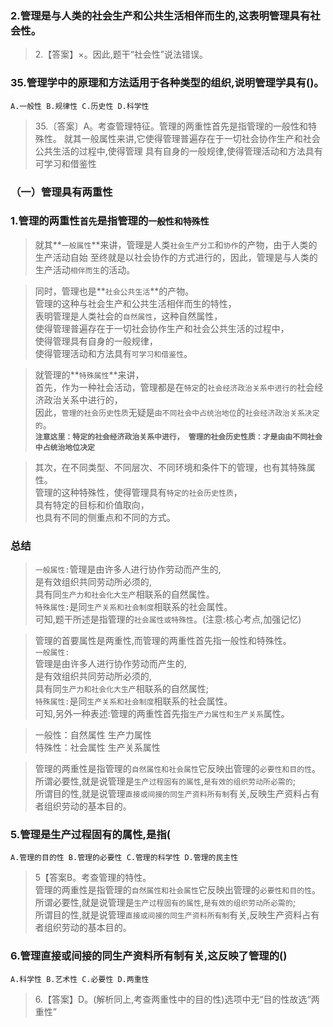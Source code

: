 ### 2.管理是与人类的社会生产和公共生活相伴而生的,这表明管理具有社会性。
>   2.【答案】×。因此,题干“社会性”说法错误。

### 35.管理学中的原理和方法适用于各种类型的组织,说明管理学具有()。
    A.一般性 B.规律性 C.历史性 D.科学性

>   35.〔答案〕A。考查管理特征。管理的两重性首先是指管理的一般性和特殊性。
    就其一般属性来讲,它使得管理普遍存在于一切社会协作生产和社会公共生活的过程中,使得管理
    具有自身的一般规律,使得管理活动和方法具有可学习和借鉴性

### （一）管理具有两重性
### 1.管理的两重性`首先`是指管理的`一般性和特殊性`
>   就其**`一般属性`**来讲，管理是人类`社会生产分工`和`协作`的产物，由于人类的生产活动自始
至终就是以社会协作的方式进行的，因此，管理是与人类的生产活动`相伴而生`的活动。   

>   同时，管理也是**`社会公共生活`**的产物。    
管理的这种与社会生产和公共生活相伴而生的特性，    
表明管理是人类社会的`自然属性`，这种自然属性，    
使得管理普遍存在于一切社会协作生产和社会公共生活的过程中，    
使得管理具有自身的一般规律，    
使得管理活动和方法具有`可学习和借鉴性`。    

>   就管理的**`特殊属性`**来讲，      
首先，作为一种社会活动，管理都是在`特定`的`社会经济政治关系中进行的`社会经济政治关系中进行的，      
    因此，`管理的社会历史性质`无疑是`由不同社会中占统治地位`的`社会经济政治关系决定的`。   
    **`注意这里：特定的社会经济政治关系中进行，
       管理的社会历史性质：才是由由不同社会中占统治地位决定
    `**

>   其次，在不同类型、不同层次、不同环境和条件下的管理，也有其特殊属性。      
    管理的这种特殊性，使得管理具有`特定的社会历史性质`，      
    具有特定的目标和价值取向，      
    也具有不同的侧重点和不同的方式。      

### 总结
>   `一般属性:`管理是由许多人进行协作劳动而产生的,       
        是有效组织共同劳动所必须的,       
        具有同`生产力和社会化大生产`相联系的自然属性。       
    `特殊属性:`是同`生产关系和社会制度`相联系的社会属性。       
        可知,题干所述是指管理的`社会属性或特殊性`。(注意:核心考点,加强记忆)      

>   管理的首要属性是两重性,而管理的两重性首先指一般性和特殊性。     
`一般属性:`     
    管理是由许多人进行协作劳动而产生的,     
    是有效组织共同劳动所必须的,     
    具有同`生产力和社会化大生产`相联系的自然属性;     
`特殊属性:`是同`生产关系和社会制度`相联系的社会属性。     
    可知,另外一种表述:管理的两重性首先指`生产力属性和生产关系`属性。     

>   一般性：自然属性 生产力属性    
    特殊性：社会属性 生产关系属性    

>   管理的两重性是指管理的`自然属性和社会属性`它反映出管理的`必要性和目的性`。   
        所谓必要性,就是说管理是`生产过程固有的属性`,`是有效的组织劳动所必需的`;   
        所谓目的性,就是说管理`直接或间接的同生产资料所有制`有关,反映生产资料占有者组织劳动的基本目的。

### 5.管理是生产过程固有的属性,是指(
    A.管理的目的性 B.管理的必要性 C.管理的科学性 D.管理的民主性

>   5【答案B。考查管理的特性。   
管理的两重性是指管理的`自然属性和社会属性`它反映出管理的`必要性和目的性`。   
所谓必要性,就是说管理是`生产过程固有的属性`,`是有效的组织劳动所必需的`;   
所谓目的性,就是说管理`直接或间接的同生产资料所有制`有关,反映生产资料占有者组织劳动的基本目的。   

### 6.管理直接或间接的同生产资料所有制有关,这反映了管理的()
    A.科学性 B.艺术性 C.必要性 D.两重性
>   6.【答案】D。(解析同上,考查两重性中的目的性)选项中无“目的性故选“两重性”
